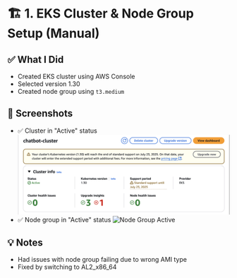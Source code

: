 # 🏗️ 1. EKS Cluster & Node Group Setup (Manual)

## ✅ What I Did
- Created EKS cluster using AWS Console
- Selected version 1.30
- Created node group using `t3.medium`

## 📸 Screenshots
- ✅ Cluster in "Active" status 
![Cluster Active](images/eks-cluster-active.JPG)
- ✅ Node group in "Active" status 
![Node Group Active](images/) 


## 💡 Notes
- Had issues with node group failing due to wrong AMI type
- Fixed by switching to AL2_x86_64
